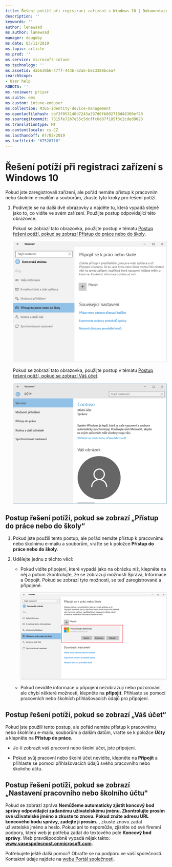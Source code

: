 ```yaml
---
title: Řešení potíží při registraci zařízení s Windows 10 | Dokumentace Microsoftu
description: ''
keywords: ''
author: lenewsad
ms.author: lanewsad
manager: dougeby
ms.date: 03/11/2019
ms.topic: article
ms.prod: ''
ms.service: microsoft-intune
ms.technology: ''
ms.assetid: 4ab630b6-47ff-443b-a2a5-be23388bcea7
searchScope:
- User help
ROBOTS: ''
ms.reviewer: priyar
ms.suite: ems
ms.custom: intune-enduser
ms.collection: M365-identity-device-management
ms.openlocfilehash: cbf3f053146d7243a397d0fb802718d48300ef20
ms.sourcegitcommit: 7315fe72b7e55c5dcffc6d87f185f3c2cded9028
ms.translationtype: MT
ms.contentlocale: cs-CZ
ms.lasthandoff: 07/02/2019
ms.locfileid: "67528710"
---
```

# <a name="troubleshoot-your-windows-10-device-enrollment"></a>Řešení potíží při registraci zařízení s Windows 10
Pokud jste zaregistrovali zařízení, ale pořád nemáte přístup k pracovním nebo školním e-mailům a souborům, zkuste tyto kroky pro řešení potíží.  

1.  Podívejte se na další dvě obrazovky a najděte tu, která vypadá stejně jako to, co vidíte ve svém zařízení. Použijte postup odpovídající této obrazovce.

    Pokud se zobrazí tato obrazovka, použijte postup v tématu [Postup řešení potíží, pokud se zobrazí Přístup do práce nebo do školy](#troubleshooting-steps-to-follow-if-you-see-access-work-or-school).

    ![settings-accounts-access-work-or-school](./media/w10-enroll-rs1-connect-to-work-or-school.png)

    Pokud se zobrazí tato obrazovka, použijte postup v tématu [Postup řešení potíží, pokud se zobrazí Váš účet](#troubleshooting-steps-to-follow-if-you-see-your-account).

    ![settings-accounts-your-account](./media/W10-enroll-2-accounts-your-account.png)

## <a name="troubleshooting-steps-to-follow-if-you-see-access-work-or-school"></a>Postup řešení potíží, pokud se zobrazí „Přístup do práce nebo do školy“

1. Pokud jste použili tento postup, ale pořád nemáte přístup k pracovnímu nebo školnímu e-mailu a souborům, vraťte se k položce **Přístup do práce nebo do školy**.

2. Udělejte jednu z těchto věcí:

   - Pokud vidíte připojení, které vypadá jako na obrázku níž, klepněte na něj a potom zkontrolujte, že se zobrazují možnosti Správa, Informace a Odpojit. Pokud se zobrazí tyto možnosti, se teď zaregistrované a připojené.

     ![validate-successful-enrollment](./media/w10-enroll-rs1-validate-successful-enrollment.png)

   - Pokud nevidíte informace o připojení nezobrazují nebo pozorování, ale chybí některé možnosti, klepněte na **připojit**. Přihlaste se pomocí pracovních nebo školních přihlašovacích údajů pro připojení.  

## <a name="troubleshooting-steps-to-follow-if-you-see-your-account"></a>Postup řešení potíží, pokud se zobrazí „Váš účet“

Pokud jste použili tento postup, ale pořád nemáte přístup k pracovnímu nebo školnímu e-mailu, souborům a dalším datům, vraťte se k položce **Účty** a klepněte na **Přístup do práce**.

- Je-li zobrazit váš pracovní nebo školní účet, jste připojeni.  

- Pokud svůj pracovní nebo školní účet nevidíte, klepněte na **Připojit** a přihlaste se pomocí přihlašovacích údajů svého pracovního nebo školního účtu.

## <a name="troubleshooting-steps-to-follow-if-you-see-set-up-a-work-or-school-account"></a>Postup řešení potíží, pokud se zobrazí „Nastavení pracovního nebo školního účtu“

Pokud se zobrazí zpráva <strong>Nemůžeme automaticky zjistit koncový bod správy odpovídající zadanému uživatelskému jménu. Zkontrolujte prosím své uživatelské jméno a zkuste to znovu. Pokud znáte adresu URL koncového bodu správy, zadejte ji prosím.</strong> , zkuste znovu zadat uživatelské jméno a heslo. Pokud ani to nepomůže, zjistěte od své firemní podpory, který web je potřeba zadat do textového pole <strong>Koncový bod správy</strong>. Web pravděpodobně vypadá nějak takto: <strong>www.vasespolecnost.onmicrosoft.com</strong>.

Potřebujete ještě další pomoc? Obraťte se na podporu ve vaší společnosti. Kontaktní údaje najdete na [webu Portál společnosti](https://go.microsoft.com/fwlink/?linkid=2010980).
